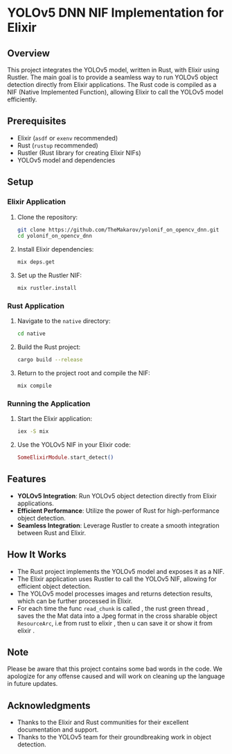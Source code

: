 # YOLOv5 DNN NIF Implementation for Elixir

## Overview

This project integrates the YOLOv5 model, written in Rust, with Elixir using Rustler. The main goal is to provide a seamless way to run YOLOv5 object detection directly from Elixir applications. The Rust code is compiled as a NIF (Native Implemented Function), allowing Elixir to call the YOLOv5 model efficiently.

## Prerequisites

- Elixir (`asdf` or `exenv` recommended)
- Rust (`rustup` recommended)
- Rustler (Rust library for creating Elixir NIFs)
- YOLOv5 model and dependencies

## Setup

### Elixir Application

1. Clone the repository:
    ```sh
    git clone https://github.com/TheMakarov/yolonif_on_opencv_dnn.git
    cd yolonif_on_opencv_dnn
    ```

2. Install Elixir dependencies:
    ```sh
    mix deps.get
    ```

3. Set up the Rustler NIF:
    ```sh
    mix rustler.install
    ```

### Rust Application

1. Navigate to the `native` directory:
    ```sh
    cd native
    ```

2. Build the Rust project:
    ```sh
    cargo build --release
    ```

3. Return to the project root and compile the NIF:
    ```sh
    mix compile
    ```

### Running the Application

1. Start the Elixir application:
    ```sh
    iex -S mix
    ```

2. Use the YOLOv5 NIF in your Elixir code:
    ```elixir
    SomeElixirModule.start_detect()
    ```

## Features

- **YOLOv5 Integration**: Run YOLOv5 object detection directly from Elixir applications.
- **Efficient Performance**: Utilize the power of Rust for high-performance object detection.
- **Seamless Integration**: Leverage Rustler to create a smooth integration between Rust and Elixir.

## How It Works

- The Rust project implements the YOLOv5 model and exposes it as a NIF.
- The Elixir application uses Rustler to call the YOLOv5 NIF, allowing for efficient object detection.
- The YOLOv5 model processes images and returns detection results, which can be further processed in Elixir.
- For each time the func `read_chunk` is called , the rust green thread , saves the the Mat data into a Jpeg format in the cross sharable object `ResourceArc`, i.e from rust to elixir , then u can save it or show it from elixir .

## Note

Please be aware that this project contains some bad words in the code. We apologize for any offense caused and will work on cleaning up the language in future updates.

## Acknowledgments

- Thanks to the Elixir and Rust communities for their excellent documentation and support.
- Thanks to the YOLOv5 team for their groundbreaking work in object detection.
